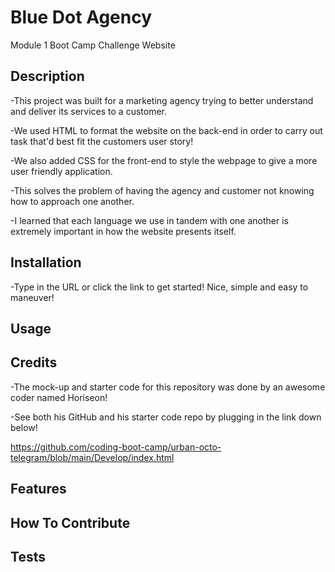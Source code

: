 # Blue Dot Agency

Module 1 Boot Camp Challenge Website

## Description

-This project was built for a marketing agency trying to better understand and deliver its services to a customer.

-We used HTML to format the website on the back-end in order to carry out task that'd best fit the customers user story!

-We also added CSS for the front-end to style the webpage to give a more user friendly application.

-This solves the problem of having the agency and customer not knowing how to approach one another.

-I learned that each language we use in tandem with one another is extremely important in how the website presents itself.

## Installation

-Type in the URL or click the link to get started! Nice, simple and easy to maneuver!

## Usage


## Credits

-The mock-up and starter code for this repository was done by an awesome coder named Horiseon!

-See both his GitHub and his starter code repo by plugging in the link down below!

https://github.com/coding-boot-camp/urban-octo-telegram/blob/main/Develop/index.html

## Features


## How To Contribute


## Tests

